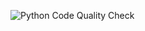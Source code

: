 ![Python Code Quality Check](https://github.com/Al-QaTari/Treasury_Calculator/actions/workflows/quality_check.yml/badge.svg)
